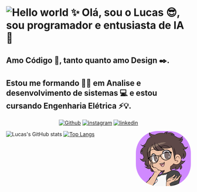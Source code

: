 # <img height="60" alt="Hello world" src="https://i0.wp.com/polekon.org/wp-content/uploads/2021/12/hello_world_title3.gif?resize=700%2C239&ssl=1"> ✨ Olá, sou o Lucas 😎, sou programador e entusiasta de IA 🤖
## Amo Código 🐍, tanto quanto amo Design ✒️. 
## Estou me formando 👨‍🎓 em Analise e desenvolvimento de sistemas 💻 e estou cursando Engenharia Elétrica ⚡💡.

<p align="center">
  <a href="https://github.com/LucasATS/"><img src="https://img.shields.io/badge/GitHub-100000?style=for-the-badge&amp;logo=github&amp;logoColor=white" alt="Github"></a>
  <a href="https://www.instagram.com/lukaolmd/"><img src="https://img.shields.io/badge/Instagram-E4405F?style=for-the-badge&amp;logo=instagram&amp;logoColor=white" alt="instagram"></a>
  <a href="https://www.linkedin.com/in/lucas-almeida-tiburtino-da-silva-4274ab153/"><img src="https://img.shields.io/badge/LinkedIn-0077B5?style=for-the-badge&amp;logo=linkedin&amp;logoColor=white" alt="linkedin"></a>
</p>
 
<img align="right" alt="Lucas-pic" height="150" style="border-radius: 60px;" src="eu_cartoon1.png">

![Lucas's GitHub stats](https://github-readme-stats.vercel.app/api?username=LucasATS&show_icons=true)
[![Top Langs](https://github-readme-stats.vercel.app/api/top-langs/?username=LucasATS&layout=compact)](https://github.com/LucasATS/)
